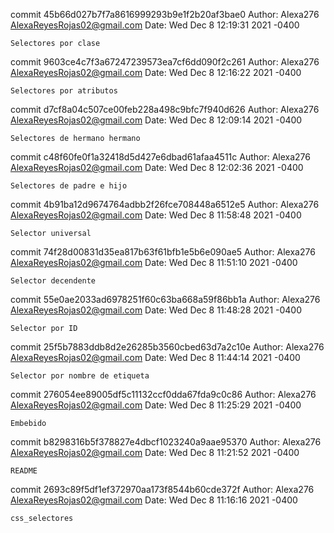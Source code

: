 commit 45b66d027b7f7a8616999293b9e1f2b20af3bae0
Author: Alexa276 <AlexaReyesRojas02@gmail.com>
Date:   Wed Dec 8 12:19:31 2021 -0400

    Selectores por clase

commit 9603ce4c7f3a67247239573ea7cf6dd090f2c261
Author: Alexa276 <AlexaReyesRojas02@gmail.com>
Date:   Wed Dec 8 12:16:22 2021 -0400

    Selectores por atributos

commit d7cf8a04c507ce00feb228a498c9bfc7f940d626
Author: Alexa276 <AlexaReyesRojas02@gmail.com>
Date:   Wed Dec 8 12:09:14 2021 -0400

    Selectores de hermano hermano

commit c48f60fe0f1a32418d5d427e6dbad61afaa4511c
Author: Alexa276 <AlexaReyesRojas02@gmail.com>
Date:   Wed Dec 8 12:02:36 2021 -0400

    Selectores de padre e hijo

commit 4b91ba12d9674764adbb2f26fce708448a6512e5
Author: Alexa276 <AlexaReyesRojas02@gmail.com>
Date:   Wed Dec 8 11:58:48 2021 -0400

    Selector universal

commit 74f28d00831d35ea817b63f61bfb1e5b6e090ae5
Author: Alexa276 <AlexaReyesRojas02@gmail.com>
Date:   Wed Dec 8 11:51:10 2021 -0400

    Selector decendente

commit 55e0ae2033ad6978251f60c63ba668a59f86bb1a
Author: Alexa276 <AlexaReyesRojas02@gmail.com>
Date:   Wed Dec 8 11:48:28 2021 -0400

    Selector por ID

commit 25f5b7883ddb8d2e26285b3560cbed63d7a2c10e
Author: Alexa276 <AlexaReyesRojas02@gmail.com>
Date:   Wed Dec 8 11:44:14 2021 -0400

    Selector por nombre de etiqueta

commit 276054ee89005df5c11132ccf0dda67fda9c0c86
Author: Alexa276 <AlexaReyesRojas02@gmail.com>
Date:   Wed Dec 8 11:25:29 2021 -0400

    Embebido

commit b8298316b5f378827e4dbcf1023240a9aae95370
Author: Alexa276 <AlexaReyesRojas02@gmail.com>
Date:   Wed Dec 8 11:21:52 2021 -0400

    README

commit 2693c89f5df1ef372970aa173f8544b60cde372f
Author: Alexa276 <AlexaReyesRojas02@gmail.com>
Date:   Wed Dec 8 11:16:16 2021 -0400

    css_selectores
